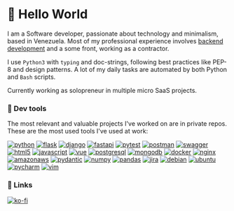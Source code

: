 <!--
**luisgdev/luisgdev** is a ✨ _special_ ✨ repository because its `README.md` (this file) appears on your GitHub profile.
-->

# 👋 Hello World

I am a Software developer, passionate about technology and minimalism, based in Venezuela. 
Most of my professional experience involves [backend development](https://github.com/topics/backend) and a some front, working as a contractor. 

I use `Python3` with `typing` and doc-strings, following best practices like PEP-8 and design patterns. 
A lot of my daily tasks are automated by both Python and `Bash` scripts. 

Currently working as solopreneur in multiple micro SaaS projects.


### 🔧 Dev tools

The most relevant and valuable projects I've worked on are in private repos. These are the most used tools I've used at work: 

[![python](https://img.shields.io/badge/python-3776AB?style=for-the-badge&logo=python&logoColor=white)](https://github.com/topics/python)
[![flask](https://img.shields.io/badge/flask-black?style=for-the-badge&logo=flask&logoColor=white)](https://github.com/topics/flask)
[![django](https://img.shields.io/badge/django-092E20?style=for-the-badge&logo=django&logoColor=white)](https://github.com/topics/django)
[![fastapi](https://img.shields.io/badge/fastapi-009688?style=for-the-badge&logo=fastapi&logoColor=white)](https://github.com/topics/fastapi)
[![pytest](https://img.shields.io/badge/-pytest-0A9EDC?style=for-the-badge&logo=pytest&logoColor=white)](https://github.com/topics/pytest)
[![postman](https://img.shields.io/badge/-postman-FF6C37?style=for-the-badge&logo=postman&logoColor=white)](https://github.com/topics/postman)
[![swagger](https://img.shields.io/badge/-swagger-85EA2D?style=for-the-badge&logo=swagger&logoColor=black)](https://github.com/topics/swagger)
[![html5](https://img.shields.io/badge/-html5-E34F26?style=for-the-badge&logo=html5&logoColor=white)](https://github.com/topics/html5)
[![javascript](https://img.shields.io/badge/-javascript-F7DF1E?style=for-the-badge&logo=javascript&logoColor=grey)](https://github.com/topics/javascript)
[![vue](https://img.shields.io/badge/-vue-4FC08D?style=for-the-badge&logo=vuedotjs&logoColor=white)](https://github.com/topics/vuejs)
[![postgresql](https://img.shields.io/badge/-postgresql-4169E1?style=for-the-badge&logo=postgresql&logoColor=white)](https://github.com/topics/postgresql)
[![mongodb](https://img.shields.io/badge/-mongodb-47A248?style=for-the-badge&logo=mongodb&logoColor=white)](https://github.com/topics/mongodb)
[![docker](https://img.shields.io/badge/-docker-2496ED?style=for-the-badge&logo=docker&logoColor=white)](https://github.com/topics/docker)
[![nginx](https://img.shields.io/badge/-nginx-009639?style=for-the-badge&logo=nginx&logoColor=white)](https://github.com/topics/nginx)
[![amazonaws](https://img.shields.io/badge/-amazonaws-FF9900?style=for-the-badge&logo=amazonaws&logoColor=black)](https://github.com/topics/amazonaws)
[![pydantic](https://img.shields.io/badge/-pydantic-E92063?style=for-the-badge&logo=pydantic&logoColor=white)](https://github.com/topics/pydantic)
[![numpy](https://img.shields.io/badge/-numpy-013243?style=for-the-badge&logo=numpy&logoColor=white)](https://github.com/topics/numpy)
[![pandas](https://img.shields.io/badge/-pandas-150458?style=for-the-badge&logo=pandas&logoColor=white)](https://github.com/topics/pandas)
[![jira](https://img.shields.io/badge/-jira-0052CC?style=for-the-badge&logo=jira&logoColor=white)](https://github.com/topics/jira)
[![debian](https://img.shields.io/badge/-debian-A81D33?style=for-the-badge&logo=debian&logoColor=white)](https://github.com/topics/debian)
[![ubuntu](https://img.shields.io/badge/-ubuntu-E95420?style=for-the-badge&logo=ubuntu&logoColor=white)](https://github.com/topics/ubuntu)
[![pycharm](https://img.shields.io/badge/-pycharm-black?style=for-the-badge&logo=pycharm&logoColor=white)](https://github.com/topics/pycharm)
[![vim](https://img.shields.io/badge/-vim-019733?style=for-the-badge&logo=vim&logoColor=white)](https://github.com/topics/vim)


### 🔗 Links

[![ko-fi](https://ko-fi.com/img/githubbutton_sm.svg)](https://ko-fi.com/N4N826F5T)